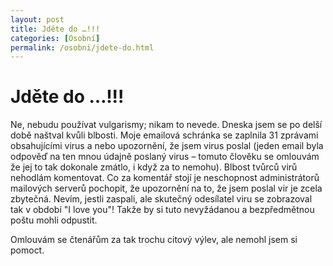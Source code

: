 ```yaml
---
layout: post
title: Jděte do …!!!
categories: [Osobní]
permalink: /osobni/jdete-do.html
---
```

# Jděte do …!!!

Ne, nebudu používat vulgarismy; nikam to nevede. Dneska jsem se po delší době naštval kvůli blbosti. Moje emailová schránka se zaplnila 31 zprávami obsahujícími virus a nebo upozornění, že jsem virus poslal (jeden email byla odpověď na ten mnou údajně poslaný virus – tomuto člověku se omlouvám že jej to tak dokonale zmátlo, i když za to nemohu). Blbost tvůrců virů nehodlám komentovat. Co za komentář stojí je neschopnost administrátorů mailových serverů pochopit, že upozornění na to, že jsem poslal vir je zcela zbytečná. Nevím, jestli zaspali, ale skutečný odesílatel viru se zobrazoval tak v období "I love you"! Takže by si tuto nevyžádanou a bezpředmětnou poštu mohli odpustit.

Omlouvám se čtenářům za tak trochu citový výlev, ale nemohl jsem si pomoct.

